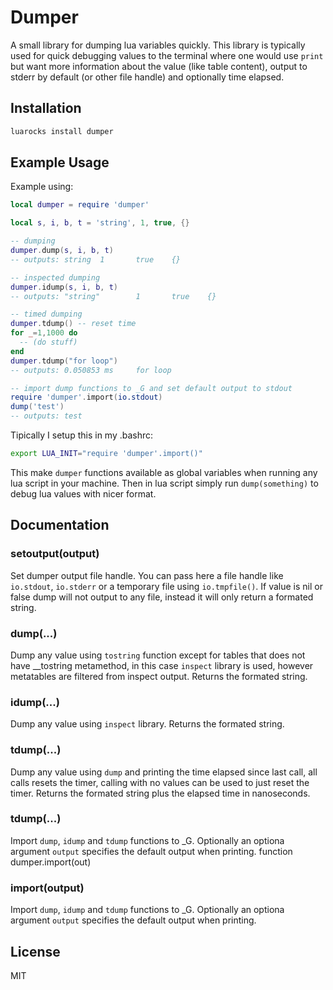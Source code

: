 # Dumper
A small library for dumping lua variables quickly.
This library is typically used for quick debugging values
to the terminal where one would use `print` but want
more information about the value (like table content),
output to stderr by default (or other file handle) and
optionally time elapsed.

## Installation

```bash
luarocks install dumper
```

## Example Usage

Example using:

```lua
local dumper = require 'dumper'

local s, i, b, t = 'string', 1, true, {}

-- dumping
dumper.dump(s, i, b, t)
-- outputs: string  1       true    {}

-- inspected dumping
dumper.idump(s, i, b, t)
-- outputs: "string"        1       true    {}

-- timed dumping
dumper.tdump() -- reset time
for _=1,1000 do
  -- (do stuff)
end
dumper.tdump("for loop")
-- outputs: 0.050853 ms     for loop

-- import dump functions to _G and set default output to stdout
require 'dumper'.import(io.stdout)
dump('test')
-- outputs: test
```

Tipically I setup this in my .bashrc:
```bash
export LUA_INIT="require 'dumper'.import()"
```

This make `dumper` functions available as global variables
when running any lua script in your machine. Then in lua script
simply run `dump(something)` to debug lua values with nicer format.

## Documentation

### setoutput(output)
Set dumper output file handle. You can pass here a file handle like
`io.stdout`, `io.stderr` or a temporary file using `io.tmpfile()`.
If value is nil or false dump will not output to any file, instead
it will only return a formated string.

### dump(...)
Dump any value using `tostring` function except for tables that does not
have __tostring metamethod, in this case `inspect` library is used, however
metatables are filtered from inspect output. Returns the formated string.

### idump(...)
Dump any value using `inspect` library. Returns the formated string.

### tdump(...)
Dump any value using `dump` and printing the time elapsed since last call,
all calls resets the timer, calling with no values can be used to just
reset the timer. Returns the formated string plus the elapsed time
in nanoseconds.

### tdump(...)
Import `dump`, `idump` and `tdump` functions to _G. Optionally
an optiona argument `output` specifies the default output when printing.
function dumper.import(out)

### import(output)
Import `dump`, `idump` and `tdump` functions to _G. Optionally
an optiona argument `output` specifies the default output when printing.

## License

MIT
